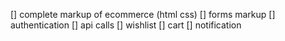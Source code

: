 [] complete markup of ecommerce (html css)
[] forms markup
[] authentication
[] api calls
[] wishlist
[] cart
[] notification
